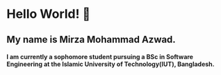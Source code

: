 # Hello World! 👋

## My name is Mirza Mohammad Azwad. 

#### I am currently a sophomore student pursuing a BSc in Software Engineering at the Islamic University of Technology(IUT), Bangladesh.

<!--
**mirzaazwad/mirzaazwad** is a ✨ _special_ ✨ repository because its `README.md` (this file) appears on your GitHub profile.

Here are some ideas to get you started:

- 🔭 I’m currently working on ...
- 🌱 I’m currently learning ...
- 👯 I’m looking to collaborate on ...
- 🤔 I’m looking for help with ...
- 💬 Ask me about ...
- 📫 How to reach me: ...
- 😄 Pronouns: ...
- ⚡ Fun fact: ...
-->
